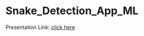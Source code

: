 # Snake_Detection_App_ML

Presentation Link:
[click here](https://docs.google.com/presentation/d/1X22rw78vT1rEoFHs1MUU5dy1Aj4frept/edit?usp=sharing&ouid=110973091671208641677&rtpof=true&sd=true)
